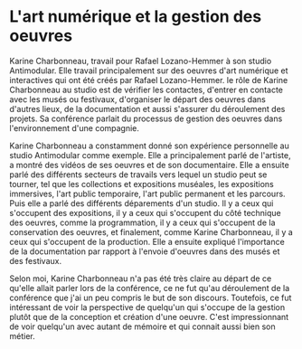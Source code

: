 # L'art numérique et la gestion des oeuvres

Karine Charbonneau, travail pour Rafael Lozano-Hemmer à son studio Antimodular. Elle travail principalement sur des oeuvres d'art numérique et interactives qui ont été créés par Rafael Lozano-Hemmer. le rôle de Karine Charbonneau au studio est de vérifier les contactes, d'entrer en contacte avec les musés ou festivaux, d'organiser le départ des oeuvres dans d'autres lieux, de la documentation et aussi s'assurer du déroulement des projets. Sa conférence parlait du processus de gestion des oeuvres dans l'environnement d'une compagnie.

Karine Charbonneau a constamment donné son expérience personnelle au studio Antimodular comme exemple. Elle a principalement parlé de l'artiste, a montré des vidéos de ses oeuvres et de son documentaire. Elle a ensuite parlé des différents secteurs de travails vers lequel un studio peut se tourner, tel que les collections et expositions muséales, les expositions immersives, l'art public temporaire, l'art public permanent et les parcours. Puis elle a parlé des différents déparements d'un studio. Il y a ceux qui s'occupent des expositions, il y a ceux qui s'occupent du côté technique des oeuvres, comme la programmation, il y a ceux qui s'occupent de la conservation des oeuvres, et finalement, comme Karine Charbonneau, il y a ceux qui s'occupent de la production. Elle a ensuite expliqué l'importance de la documentation par rapport à l'envoie d'oeuvres dans des musés et des festivaux.

Selon moi, Karine Charbonneau n'a pas été très claire au départ de ce qu'elle allait parler lors de la conférence, ce ne fut qu'au déroulement de la conférence que j'ai un peu compris le but de son discours. Toutefois, ce fut intéressant de voir la perspective de quelqu'un qui s'occupe de la gestion plutôt que de la conception et création d'une oeuvre. C'est impressionnant de voir quelqu'un avec autant de mémoire et qui connait aussi bien son métier.
